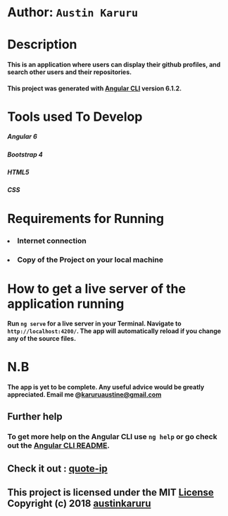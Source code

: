 # Author: `Austin Karuru`

# Description
#### This is an application where users can display their github profiles, and search other users and their repositories.
#### This project was generated with [Angular CLI](https://github.com/angular/angular-cli) version 6.1.2.

# Tools used To Develop
##### Angular 6
##### Bootstrap 4
##### HTML5
##### CSS

# Requirements for Running
### <li>Internet connection</li>
### <li> Copy of the Project on your local machine </li>
# How to get a live server of the application running
#### Run `ng serve` for a live server in your Terminal. Navigate to `http://localhost:4200/`. The app will automatically reload if you change any of the source files.
# N.B
#### The app is yet to be complete. Any useful advice would be greatly appreciated. Email me @karuruaustine@gmail.com 
## Further help
### To get more help on the Angular CLI use `ng help` or go check out the [Angular CLI README](https://github.com/angular/angular-cli/blob/master/README.md).
## Check it out : <a href="https://austinkaruru.github.io/github-search/">quote-ip</a>
## This project is licensed under the MIT <a href="https://github.com/austinkaruru/github-search/blob/master/LICENSE">License</a> Copyright (c) 2018 <a href="https://github.com/austinkaruru">austinkaruru</a>

